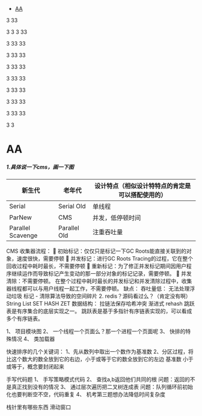 <!-- GFM-TOC -->
* [AA](#AA)
<!-- GFM-TOC -->
3
33


3
3
3
33


3
33
33


3
33
33


3
33
33


3
33
33


3
33
33


3
33
33


3
33
33


3
3
# AA
##### 1.具体说一下cms，画一下图


 |新生代	 |老年代 |	设计特点（相似设计特特点的肯定是可以搭配使用的） |
 ---|---|---
Serial |	Serial Old	 |单线程
ParNew |	CMS	 |并发，低停顿时间
Parallel Scavenge  |	Parallel Old |	注重吞吐量

CMS 收集器流程：
	初始标记：仅仅只是标记一下GC Roots能直接关联到的对象，速度很快，需要停顿
	并发标记：进行GC Roots Tracing的过程，它在整个回收过程中耗时最长，不需要停顿
	重新标记：为了修正并发标记期间因用户程序继续运作而导致标记产生变动的那一部分对象的标记记录，需要停顿。
	并发清除：不需要停顿。
在整个过程中耗时最长的并发标记和并发清除过程中，收集器线程都可以与用户线程一起工作，不需要停顿。
缺点：
吞吐量低：
无法处理浮动垃圾
标记 - 清除算法导致的空间碎片
2.	redis？源码看过么？（肯定没有啊）
String
List
SET
HASH
ZET
数据结构：
拉链法保存哈希冲突
渐进式 rehash
跳跃表是有序集合的底层实现之一。
       跳跃表是基于多指针有序链表实现的，可以看成多个有序链表。

1、	项目模块图
2、	一个线程一个页面么？那一个进程一个页面呢
3、	快排的特殊情况
4、	类加载器

快速排序的几个关键词：
1、先从数列中取出一个数作为基准数
2、分区过程，将比这个数大的数全放到它的右边，小于或等于它的数全放到它的左边
基准数
小于或等于，概念要封闭起来

手写代码题
1、	手写策略模式代码
2、	查找a,b返回他们共同的根
问题：返回的不是真正找到没有的情况
3、	通过层次遍历把二叉树连成表
问题：队列循环前初始化也要判断空不空，代码重复
4、	机考第三题想办法降低时间复杂度

栈针里有哪些东西
滑动窗口
 
